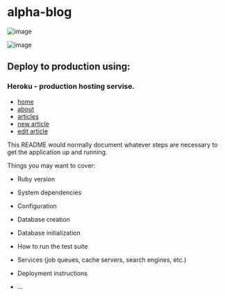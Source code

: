 # alpha-blog

![image](https://user-images.githubusercontent.com/85465559/170617174-2cffb73f-4b18-4ba8-b957-1d02e670b94a.png)

![image](https://user-images.githubusercontent.com/85465559/170617626-d59b7542-8f60-48cf-b21b-d30e3040fd79.png)


## Deploy to production using: 
### Heroku - production hosting servise.

- [home](https://oybekkayumov-alpha-blog.herokuapp.com/)
- [about](https://oybekkayumov-alpha-blog.herokuapp.com/about)
- [articles](https://oybekkayumov-alpha-blog.herokuapp.com/articles)
- [new article](https://oybekkayumov-alpha-blog.herokuapp.com/articles/new)
- [edit article](https://oybekkayumov-alpha-blog.herokuapp.com/articles/1/edit)

This README would normally document whatever steps are necessary to get the
application up and running.

Things you may want to cover:

* Ruby version

* System dependencies

* Configuration

* Database creation

* Database initialization

* How to run the test suite

* Services (job queues, cache servers, search engines, etc.)

* Deployment instructions

* ...
